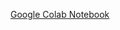 [Google Colab Notebook](https://colab.research.google.com/github/ArjunSNair00/DataScience_Project/blob/main/job_recommendation_system_final.ipynb)
